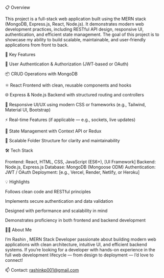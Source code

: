 📋 Overview

This project is a full-stack web application built using the MERN stack (MongoDB, Express.js, React, Node.js). It demonstrates modern web development practices, including RESTful API design, responsive UI, authentication, and efficient state management. The goal of this project is to showcase my ability to build scalable, maintainable, and user-friendly applications from front to back.

🧠 Key Features

🔐 User Authentication & Authorization (JWT-based or OAuth)

📦 CRUD Operations with MongoDB

⚛️ React Frontend with clean, reusable components and hooks

🌐 Express & Node.js Backend with structured routing and controllers

🎨 Responsive UI/UX using modern CSS or frameworks (e.g., Tailwind, Material UI, Bootstrap)

⚡ Real-time Features (if applicable — e.g., sockets, live updates)

🧩 State Management with Context API or Redux

🧱 Scalable Folder Structure for clarity and maintainability

🛠️ Tech Stack

Frontend: React, HTML, CSS, JavaScript (ES6+), [UI Framework]
Backend: Node.js, Express.js
Database: MongoDB (Mongoose ODM)
Authentication: JWT / OAuth
Deployment: [e.g., Vercel, Render, Netlify, or Heroku]

💡 Highlights

Follows clean code and RESTful principles

Implements secure authentication and data validation

Designed with performance and scalability in mind

Demonstrates proficiency in both frontend and backend development


🧑‍💻 About Me

I’m Rashin , MERN Stack Developer passionate about building modern web applications with clean architecture, intuitive UI, and efficient backend systems.
If you’re looking for a developer with hands-on experience in the full web development lifecycle — from design to deployment — I’d love to connect!

📫 Contact: rashinkp001@gmail.com